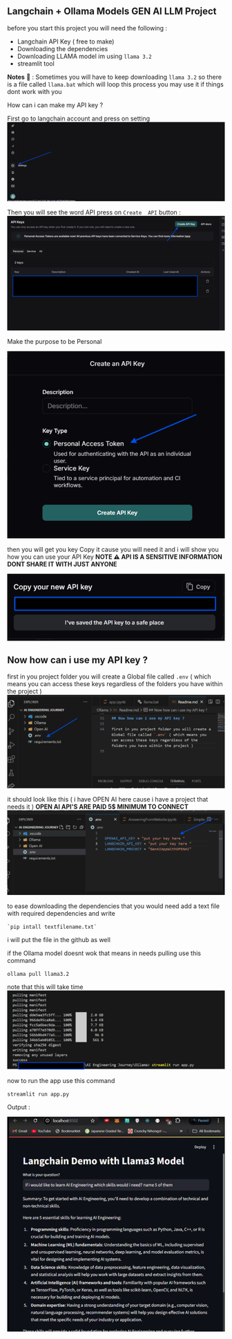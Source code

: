 ## Langchain + Ollama Models GEN AI LLM Project 

before you start this project you will need the following : 

* Langchain API Key ( free to make) 
* Downloading the dependencies 
* Downloading LLAMA model im using `llama 3.2`
* streamlit tool  

**Notes** 📝 : Sometimes you will have to keep downloading `llama 3.2` so there is a file called `llama.bat` which will loop this process you may use it if things dont work with you

How can i can make my API key ? 

First go to langchain account and press on setting 
![image](./images/setting.png)


Then you will see the word API press on `Create  API` button : 
![image](./images/CreateAPIKey.png)


Make the purpose to be Personal 

![image](./images/personal_pic.png)

then you will get you key Copy it cause you will need it and i will show you how you can use your API Key 
**NOTE ⚠️ API IS A SENSITIVE INFORMATION DONT SHARE IT WITH JUST ANYONE** 

![image](./images/newAPIKey.png)


## Now how can i use my API key ? 

first in you project folder you will create a Global file called `.env` ( which means you can access these keys regardless of the folders you have within the project )
![image](./images/env.png)

it should look like this  ( i have OPEN AI here cause i have a project that needs it )
**OPEN AI API'S ARE PAID 5$ MINIMUM TO CONNECT**
![image](./images/api_inside_env.png)

to ease downloading the dependencies that you would need add a text file with required dependencies and write 
```
`pip intall textfilename.txt` 
```
i will put the file in the github as well 


if the Ollama model doesnt wok that means in needs pulling use this command 

``` 
ollama pull llama3.2
```
note that this will take time 
![image](./images/ollama_command.png)

now to run the app use this command 
```
streamlit run app.py
```

Output : 

![image](./images/output.png)
